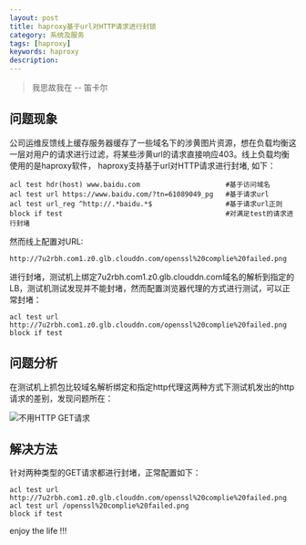 ```yaml
---
layout: post
title: haproxy基于url对HTTP请求进行封锁
category: 系统及服务
tags: [haproxy]
keywords: haproxy
description: 
---
```


> 我思故我在 -- 笛卡尔

## 问题现象
公司运维反馈线上缓存服务器缓存了一些域名下的涉黄图片资源，想在负载均衡这一层对用户的请求进行过滤，将某些涉黄url的请求直接响应403。线上负载均衡使用的是haproxy软件， haproxy支持基于url对HTTP请求进行封堵, 如下：

    acl test hdr(host) www.baidu.com                     #基于访问域名 
    acl test url https://www.baidu.com/?tn=61089049_pg   #基于请求url
    acl test url_reg ^http://.*baidu.*$                  #基于请求url正则
    block if test                                        #对满足test的请求进行封堵

然而线上配置对URL:

    http://7u2rbh.com1.z0.glb.clouddn.com/openssl%20complie%20failed.png

进行封堵，测试机上绑定7u2rbh.com1.z0.glb.clouddn.com域名的解析到指定的LB，测试机测试发现并不能封堵，然而配置浏览器代理的方式进行测试，可以正常封堵：

    acl test url http://7u2rbh.com1.z0.glb.clouddn.com/openssl%20complie%20failed.png
    block if test

## 问题分析
在测试机上抓包比较域名解析绑定和指定http代理这两种方式下测试机发出的http请求的差别，发现问题所在：

![不用HTTP GET请求](http://7u2rbh.com1.z0.glb.clouddn.com/get-req.png)

## 解决方法
针对两种类型的GET请求都进行封堵，正常配置如下：

    acl test url http://7u2rbh.com1.z0.glb.clouddn.com/openssl%20complie%20failed.png
    acl test url /openssl%20complie%20failed.png
    block if test


enjoy the life !!!
